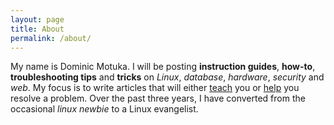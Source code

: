 ```yaml
---
layout: page
title: About
permalink: /about/
---
```


My name is Dominic Motuka. I will be posting **instruction guides**, **how-to**, **troubleshooting tips** and **tricks** on _Linux_, _database_, _hardware_, _security_ and _web_. My focus is to write articles that will either <u>teach</u> you or <u>help</u> you resolve a problem. 
Over the past three years, I have converted from the occasional *linux newbie* to a Linux evangelist.